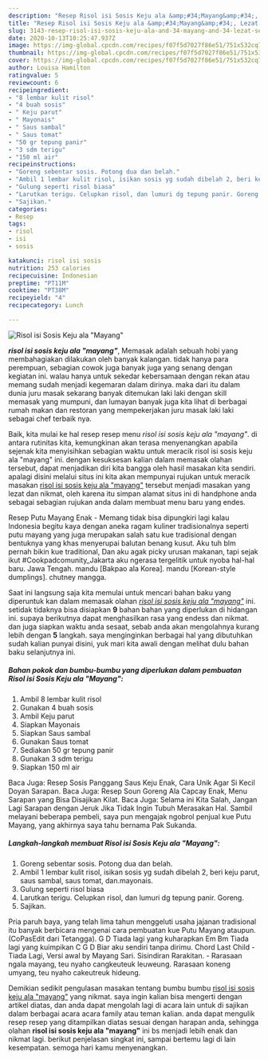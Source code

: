 ```yaml
---
description: "Resep Risol isi Sosis Keju ala &amp;#34;Mayang&amp;#34;, Lezat Sekali"
title: "Resep Risol isi Sosis Keju ala &amp;#34;Mayang&amp;#34;, Lezat Sekali"
slug: 3143-resep-risol-isi-sosis-keju-ala-and-34-mayang-and-34-lezat-sekali
date: 2020-10-13T10:25:47.937Z
image: https://img-global.cpcdn.com/recipes/f07f5d7027f86e51/751x532cq70/risol-isi-sosis-keju-ala-mayang-foto-resep-utama.jpg
thumbnail: https://img-global.cpcdn.com/recipes/f07f5d7027f86e51/751x532cq70/risol-isi-sosis-keju-ala-mayang-foto-resep-utama.jpg
cover: https://img-global.cpcdn.com/recipes/f07f5d7027f86e51/751x532cq70/risol-isi-sosis-keju-ala-mayang-foto-resep-utama.jpg
author: Louisa Hamilton
ratingvalue: 5
reviewcount: 6
recipeingredient:
- "8 lembar kulit risol"
- "4 buah sosis"
- " Keju parut"
- " Mayonais"
- " Saus sambal"
- " Saus tomat"
- "50 gr tepung panir"
- "3 sdm terigu"
- "150 ml air"
recipeinstructions:
- "Goreng sebentar sosis. Potong dua dan belah."
- "Ambil 1 lembar kulit risol, isikan sosis yg sudah dibelah 2, beri keju parut, saus sambal, saus tomat, dan.mayonais."
- "Gulung seperti risol biasa"
- "Larutkan terigu. Celupkan risol, dan lumuri dg tepung panir. Goreng."
- "Sajikan."
categories:
- Resep
tags:
- risol
- isi
- sosis

katakunci: risol isi sosis 
nutrition: 253 calories
recipecuisine: Indonesian
preptime: "PT11M"
cooktime: "PT38M"
recipeyield: "4"
recipecategory: Lunch

---
```



![Risol isi Sosis Keju ala &#34;Mayang&#34;](https://img-global.cpcdn.com/recipes/f07f5d7027f86e51/751x532cq70/risol-isi-sosis-keju-ala-mayang-foto-resep-utama.jpg)

<b><i>risol isi sosis keju ala &#34;mayang&#34;</i></b>, Memasak adalah sebuah hobi yang membahagiakan dilakukan oleh banyak kalangan. tidak hanya para perempuan, sebagian cowok juga banyak juga yang senang dengan kegiatan ini. walau hanya untuk sekedar kebersamaan dengan rekan atau memang sudah menjadi kegemaran dalam dirinya. maka dari itu dalam dunia juru masak sekarang banyak ditemukan laki laki dengan skill memasak yang mumpuni, dan lumayan banyak juga kita lihat di berbagai rumah makan dan restoran yang mempekerjakan juru masak laki laki sebagai chef terbaik nya.

Baik, kita mulai ke hal resep resep menu <i>risol isi sosis keju ala &#34;mayang&#34;</i>. di antara rutinitas kita, kemungkinan akan terasa menyenangkan apabila sejenak kita menyisihkan sebagian waktu untuk meracik risol isi sosis keju ala &#34;mayang&#34; ini. dengan kesuksesan kalian dalam memasak olahan tersebut, dapat menjadikan diri kita bangga oleh hasil masakan kita sendiri. apalagi disini melalui situs ini kita akan mempunyai rujukan untuk meracik masakan <u>risol isi sosis keju ala &#34;mayang&#34;</u> tersebut menjadi masakan yang lezat dan nikmat, oleh karena itu simpan alamat situs ini di handphone anda sebagai sebagian rujukan anda dalam membuat menu baru yang endes.

Resep Putu Mayang Enak - Memang tidak bisa dipungkiri lagi kalau Indonesia begitu kaya dengan aneka ragam kuliner tradisionalnya seperti putu mayang yang juga merupakan salah satu kue tradisional dengan bentuknya yang khas menyerupai balutan benang kusut. Aku tuh blm pernah bikin kue traditional, Dan aku agak picky urusan makanan, tapi sejak ikut #Cookpadcomunity_Jakarta aku ngerasa tergelitik untuk nyoba hal-hal baru. Jawa Tengah. mandu [Bakpao ala Korea]. mandu [Korean-style dumplings]. chutney mangga.


Saat ini langsung saja kita memulai untuk mencari bahan baku yang diperuntuk kan dalam memasak olahan <u><i>risol isi sosis keju ala &#34;mayang&#34;</i></u> ini. setidak tidaknya bisa disiapkan <b>9</b> bahan bahan yang diperlukan di hidangan ini. supaya berikutnya dapat menghasilkan rasa yang endess dan nikmat. dan juga siapkan waktu anda sesaat, sebab anda akan mengolahnya kurang lebih dengan <b>5</b> langkah. saya menginginkan berbagai hal yang dibutuhkan sudah kalian punyai disini, yuk mari kita awali dengan melihat dulu bahan baku selanjutnya ini.

<!--inarticleads1-->

##### Bahan pokok dan bumbu-bumbu yang diperlukan dalam pembuatan Risol isi Sosis Keju ala &#34;Mayang&#34;:

1. Ambil 8 lembar kulit risol
1. Gunakan 4 buah sosis
1. Ambil  Keju parut
1. Siapkan  Mayonais
1. Siapkan  Saus sambal
1. Gunakan  Saus tomat
1. Sediakan 50 gr tepung panir
1. Gunakan 3 sdm terigu
1. Siapkan 150 ml air


Baca Juga: Resep Sosis Panggang Saus Keju Enak, Cara Unik Agar Si Kecil Doyan Sarapan. Baca Juga: Resep Soun Goreng Ala Capcay Enak, Menu Sarapan yang Bisa Disajikan Kilat. Baca Juga: Selama ini Kita Salah, Jangan Lagi Sarapan dengan Jeruk Jika Tidak Ingin Tubuh Merasakan Hal. Sambil melayani beberapa pembeli, saya pun mengajak ngobrol penjual kue Putu Mayang, yang akhirnya saya tahu bernama Pak Sukanda. 

<!--inarticleads2-->

##### Langkah-langkah membuat Risol isi Sosis Keju ala &#34;Mayang&#34;:

1. Goreng sebentar sosis. Potong dua dan belah.
1. Ambil 1 lembar kulit risol, isikan sosis yg sudah dibelah 2, beri keju parut, saus sambal, saus tomat, dan.mayonais.
1. Gulung seperti risol biasa
1. Larutkan terigu. Celupkan risol, dan lumuri dg tepung panir. Goreng.
1. Sajikan.


Pria paruh baya, yang telah lima tahun menggeluti usaha jajanan tradisional itu banyak berbicara mengenai cara pembuatan kue Putu Mayang ataupun. (CoPasEdit dari Tetangga). G D Tiada lagi yang kuharapkan Em Bm Tiada lagi yang kuimpikan C G D Biar aku sendiri tanpa dirimu. Chord Last Child - Tiada Lagi, Versi awal by Mayang Sari. Sisindiran Rarakitan. - Rarasaan ngala mayang, teu nyaho cangkeuteuk leuweung. Rarasaan koneng umyang, teu nyaho cakeutreuk hideung. 

Demikian sedikit pengulasan masakan tentang bumbu bumbu <u>risol isi sosis keju ala &#34;mayang&#34;</u> yang nikmat. saya ingin kalian bisa mengerti dengan artikel diatas, dan anda dapat mengolah lagi di acara lain untuk di sajikan dalam berbagai acara acara family atau teman kalian. anda dapat mengulik resep resep yang ditampilkan diatas sesuai dengan harapan anda, sehingga olahan <b>risol isi sosis keju ala &#34;mayang&#34;</b> ini bs menjadi lebih enak dan nikmat lagi. berikut penjelasan singkat ini, sampai bertemu lagi di lain kesempatan. semoga hari kamu menyenangkan.

